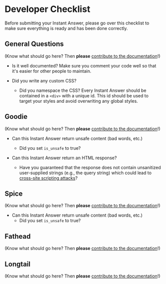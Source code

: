 # Developer Checklist

Before submitting your Instant Answer, please go over this checklist to make sure everything is ready and has been done correctly.

## General Questions

(Know what should go here? Then **please** [contribute to the documentation](https://github.com/duckduckgo/duckduckgo-documentation/blob/master/CONTRIBUTING.md)!)

- Is it well documented? Make sure you comment your code well so that it's easier for other people to maintain.

- Did you write any custom CSS?
    - Did you namespace the CSS? Every Instant Answer should be contained in a `<div>` with a unique id. This id should be used to target your styles and avoid overwriting any global styles.

## Goodie

(Know what should go here? Then **please** [contribute to the documentation](https://github.com/duckduckgo/duckduckgo-documentation/blob/master/CONTRIBUTING.md)!)

- Can this Instant Answer return unsafe content (bad words, etc.)
    - Did you set `is_unsafe` to true?

- Can this Instant Answer return an HTML response?
    - Have you guaranteed that the response does not contain unsanitized user-supplied strings (e.g., the query string) which could lead to [cross-site scripting attacks](https://duckduckgo.com/Cross-site_scripting?ia=about)?

## Spice

(Know what should go here? Then **please** [contribute to the documentation](https://github.com/duckduckgo/duckduckgo-documentation/blob/master/CONTRIBUTING.md)!)

- Can this Instant Answer return unsafe content (bad words, etc.)
    - Did you set `is_unsafe` to true?

## Fathead

(Know what should go here? Then **please** [contribute to the documentation](https://github.com/duckduckgo/duckduckgo-documentation/blob/master/CONTRIBUTING.md)!)

## Longtail

(Know what should go here? Then **please** [contribute to the documentation](https://github.com/duckduckgo/duckduckgo-documentation/blob/master/CONTRIBUTING.md)!)
